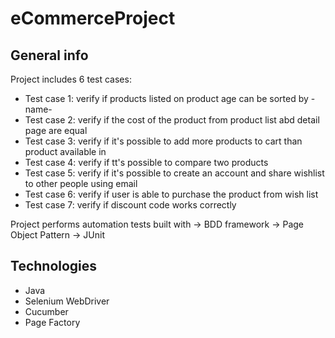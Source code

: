 # eCommerceProject

## General info
Project includes 6 test cases:

* Test case 1: verify if products listed on product age can be sorted by -name-
* Test case 2: verify if the cost of the product from product list abd detail page are equal
* Test case 3: verify if it's possible to add more products to cart than product available in 
* Test case 4: verify if tt's possible to compare two products
* Test case 5: verify if it's possible to create an account and share wishlist to other people using email
* Test case 6: verify if user is able to purchase the product from wish list 
* Test case 7: verify if discount code works correctly

Project performs automation tests built with -> BDD framework -> Page Object Pattern -> JUnit

## Technologies
* Java
* Selenium WebDriver
* Cucumber
* Page Factory
